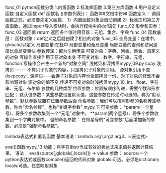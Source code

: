 func_01
python函数分类
    1.内置函数
    2.标准库函数
    3.第三方库函数
    4.用户自定义函数
自定义函数
    def 函数名 ([参数列表])：
        函数体#文档字符串
函数定义：
    调用函数之前，必须要先定义函数，
        1）内置函数对象会自动创建
        2）标准库和第三方库函数，通过import导入模块时，会执行模块中的def语句
func_02
形参和实参：
func_03
返回值 return
返回多个值时用容器：元组、集合、字典
func_04
函数底层：
    函数对象：def定义之后就创建了相应的对象
func_05
全局变量：在堆中，global可以定义
局部变量:在栈中
局部变量和全局变量
局部变量的查询和访问速度比全局变量快
参数传递：都为引用传递
    可变对象：字典、列表、集合、自定义的对象 写操作直接作用于原对象本身
    不可变对象：数字、字符串、元组、function 写操作会产生一个新的“对象空间”
浅拷贝和深拷贝mypy_09.py
    copy:浅拷贝------   不拷贝子对象的内容，只是拷贝子对象的引用。                  源对象引用不变
    deepcopy：深拷贝----会连子对象的内存也全部拷贝一份，对子对象的修改不会影响源对象  源对象的值不变
传递不可变对象时浅拷贝mypy_10.
    int、float、字符串、元组、布尔值
参数的几种类型
    位置参数：位置按顺序传递，需要个数和形参匹配；
    默认值参数：某些参数设置默认值，这些参数在传递时可选的。称为“默认参数”，默认参数放置在位置参数后面
    命名参数：我们可以按照形参的名称传递参数，称为“命名参数”，也称“关键字参数”
    mypy_11
    可变参数：
        *param(一个星号)，将多个参数收集到一个“元组”对象中。
        **param(两个星号)，将多个参数收集到一个字典对象中。
    强制命名参数：
        在带星号的“可变参数”后面增加新的参数，必须是“强制命名参数”。

lambda表达式和匿名函数
    基本语法：lambda arg1,arg2,arg3...:<表达式>

eval()函数mypy_13
    功能：将字符串str当成有效的表达式来求值并返回计算结果。
    语法： eval(source[,globals[,locals]]) -> value
    参数：
        source:一个python表达式或函数compile()返回的代码对象
        globals:可选。必须是dictionary
        locals:可选。任意映射对象
